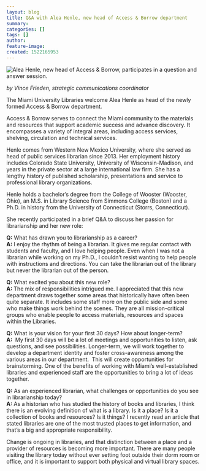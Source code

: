 ```yaml
---
layout: blog
title: Q&A with Alea Henle, new head of Access & Borrow department
summary:
categories: []
tags: []
author:
feature-image:
created: 1522165953
---
```

![Alea Henle, new head of Access & Borrow, participates in a question and answer session.](/images/post-images/18_Alea_Henle_Header.jpg)

_by Vince Frieden, strategic communications coordinator_

The Miami University Libraries welcome Alea Henle as head of the newly formed Access & Borrow department.

Access & Borrow serves to connect the Miami community to the materials and resources that support academic success and advance discovery. It encompasses a variety of integral areas, including access services, shelving, circulation and technical services.

Henle comes from Western New Mexico University, where she served as head of public services librarian since 2013\. Her employment history includes Colorado State University, University of Wisconsin-Madison, and years in the private sector at a large international law firm. She has a lengthy history of published scholarship, presentations and service to professional library organizations.

Henle holds a bachelor’s degree from the College of Wooster (Wooster, Ohio), an M.S. in Library Science from Simmons College (Boston) and a Ph.D. in history from the University of Connecticut (Storrs, Connecticut).

She recently participated in a brief Q&A to discuss her passion for librarianship and her new role:  

**Q:** What has drawn you to librarianship as a career?  
**A:** I enjoy the rhythm of being a librarian. It gives me regular contact with students and faculty, and I love helping people. Even when I was not a librarian while working on my Ph.D., I couldn’t resist wanting to help people with instructions and directions. You can take the librarian out of the library but never the librarian out of the person.

**Q:** What excited you about this new role?  
**A:** The mix of responsibilities intrigued me. I appreciated that this new department draws together some areas that historically have often been quite separate. It includes some staff more on the public side and some who make things work behind the scenes. They are all mission-critical groups who enable people to access materials, resources and spaces within the Libraries.

**Q:** What is your vision for your first 30 days? How about longer-term?  
**A:**  My first 30 days will be a lot of meetings and opportunities to listen, ask questions, and see possibilities. Longer-term, we will work together to develop a department identity and foster cross-awareness among the various areas in our department.  This will create opportunities for brainstorming. One of the benefits of working with Miami’s well-established libraries and experienced staff are the opportunities to bring a lot of ideas together.

**Q:** As an experienced librarian, what challenges or opportunities do you see in librarianship today?  
**A:** As a historian who has studied the history of books and libraries, I think there is an evolving definition of what is a library. Is it a place? Is it a collection of books and resources? Is it things? I recently read an article that stated libraries are one of the most trusted places to get information, and that’s a big and appropriate responsibility.

Change is ongoing in libraries, and that distinction between a place and a provider of resources is becoming more important. There are many people visiting the library today without ever setting foot outside their dorm room or office, and it is important to support both physical and virtual library spaces.
